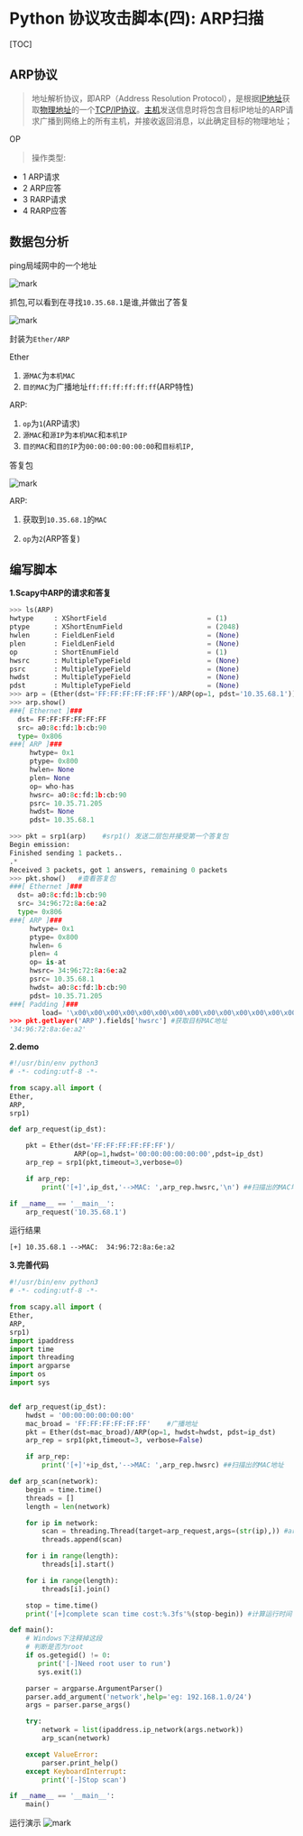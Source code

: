 # Python 协议攻击脚本(四): ARP扫描

[TOC]

## ARP协议

> 地址解析协议，即ARP（Address Resolution Protocol），是根据[IP地址](https://baike.baidu.com/item/IP地址)获取[物理地址](https://baike.baidu.com/item/物理地址/2129)的一个[TCP/IP协议](https://baike.baidu.com/item/TCP%2FIP协议)。[主机](https://baike.baidu.com/item/主机/455151)发送信息时将包含目标IP地址的ARP请求广播到网络上的所有主机，并接收返回消息，以此确定目标的物理地址；

OP

>操作类型:

* 1 ARP请求
* 2 ARP应答
* 3 RARP请求
* 4 RARP应答

## 数据包分析

ping局域网中的一个地址

![mark](http://cdn.youyouorz.top/blog/img/20190427/1aMCfLb5qEoR.png?imageslim)

抓包,可以看到在寻找`10.35.68.1`是谁,并做出了答复

![mark](http://cdn.youyouorz.top/blog/img/20190427/wdWnB5a2lcIF.png?imageslim)

封装为`Ether/ARP`

Ether

1. `源MAC`为`本机MAC`
2. `目的MAC`为广播地址`ff:ff:ff:ff:ff:ff`(ARP特性)

ARP:

1. `op`为`1`(ARP请求)
2. `源MAC`和`源IP`为`本机MAC`和`本机IP`
3. `目的MAC`和`目的IP`为`00:00:00:00:00:00`和`目标机IP,`



答复包

![mark](http://cdn.youyouorz.top/blog/img/20190427/wUEwU7z8MpCR.png?imageslim)

ARP:

1. 获取到`10.35.68.1`的`MAC`

2. `op`为`2`(ARP答复)

## 编写脚本

**1.Scapy中ARP的请求和答复**

```python
>>> ls(ARP)
hwtype     : XShortField                         = (1)
ptype      : XShortEnumField                     = (2048)
hwlen      : FieldLenField                       = (None)
plen       : FieldLenField                       = (None)
op         : ShortEnumField                      = (1)
hwsrc      : MultipleTypeField                   = (None)
psrc       : MultipleTypeField                   = (None)
hwdst      : MultipleTypeField                   = (None)
pdst       : MultipleTypeField                   = (None)
>>> arp = (Ether(dst='FF:FF:FF:FF:FF:FF')/ARP(op=1, pdst='10.35.68.1'))
>>> arp.show()
###[ Ethernet ]###
  dst= FF:FF:FF:FF:FF:FF
  src= a0:8c:fd:1b:cb:90
  type= 0x806
###[ ARP ]###
     hwtype= 0x1
     ptype= 0x800
     hwlen= None
     plen= None
     op= who-has
     hwsrc= a0:8c:fd:1b:cb:90
     psrc= 10.35.71.205
     hwdst= None
     pdst= 10.35.68.1

>>> pkt = srp1(arp)    #srp1() 发送二层包并接受第一个答复包
Begin emission:
Finished sending 1 packets..
.*
Received 3 packets, got 1 answers, remaining 0 packets
>>> pkt.show()   #查看答复包
###[ Ethernet ]###
  dst= a0:8c:fd:1b:cb:90
  src= 34:96:72:8a:6e:a2
  type= 0x806
###[ ARP ]###
     hwtype= 0x1
     ptype= 0x800
     hwlen= 6
     plen= 4
     op= is-at
     hwsrc= 34:96:72:8a:6e:a2
     psrc= 10.35.68.1
     hwdst= a0:8c:fd:1b:cb:90
     pdst= 10.35.71.205
###[ Padding ]###
        load= '\x00\x00\x00\x00\x00\x00\x00\x00\x00\x00\x00\x00\x00\x00 
>>> pkt.getlayer('ARP').fields['hwsrc'] #获取目标MAC地址
'34:96:72:8a:6e:a2'
```

**2.demo**

```python
#!/usr/bin/env python3
# -*- coding:utf-8 -*-

from scapy.all import (
Ether,
ARP,
srp1)

def arp_request(ip_dst):

    pkt = Ether(dst='FF:FF:FF:FF:FF:FF')/
    			ARP(op=1,hwdst='00:00:00:00:00:00',pdst=ip_dst)
    arp_rep = srp1(pkt,timeout=3,verbose=0)

    if arp_rep:
        print('[+]',ip_dst,'-->MAC: ',arp_rep.hwsrc,'\n') ##扫描出的MAC地址

if __name__ == '__main__':
    arp_request('10.35.68.1')
```

运行结果

```
[+] 10.35.68.1 -->MAC:  34:96:72:8a:6e:a2 
```



**3.完善代码**

```python
#!/usr/bin/env python3
# -*- coding:utf-8 -*-

from scapy.all import (
Ether,
ARP,
srp1)
import ipaddress
import time
import threading
import argparse
import os
import sys


def arp_request(ip_dst):
    hwdst = '00:00:00:00:00:00'
    mac_broad = 'FF:FF:FF:FF:FF:FF'    #广播地址
    pkt = Ether(dst=mac_broad)/ARP(op=1, hwdst=hwdst, pdst=ip_dst)
    arp_rep = srp1(pkt,timeout=3, verbose=False)

    if arp_rep:
        print('[+]'+ip_dst,'-->MAC: ',arp_rep.hwsrc) ##扫描出的MAC地址

def arp_scan(network):
    begin = time.time()
    threads = []
    length = len(network)

    for ip in network:
        scan = threading.Thread(target=arp_request,args=(str(ip),)) #arp_request(str(ip))
        threads.append(scan)

    for i in range(length):
        threads[i].start()

    for i in range(length):
        threads[i].join()

    stop = time.time()
    print('[+]complete scan time cost:%.3fs'%(stop-begin)) #计算运行时间

def main():
    # Windows下注释掉这段
    # 判断是否为root
    if os.getegid() != 0:
       print('[-]Need root user to run')
       sys.exit(1)

    parser = argparse.ArgumentParser()
    parser.add_argument('network',help='eg: 192.168.1.0/24')
    args = parser.parse_args()

    try:
        network = list(ipaddress.ip_network(args.network))
        arp_scan(network)

    except ValueError:
        parser.print_help()
    except KeyboardInterrupt:
        print('[-]Stop scan')

if __name__ == '__main__':
    main()

```
运行演示
![mark](http://cdn.youyouorz.top/blog/img/20190427/LNs5BxQ1EWBY.png?imageslim)







